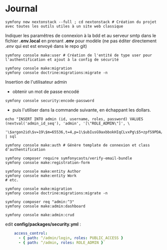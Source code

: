 # Journal

```
symfony new nextonstack --full ; cd nextonstack # Création du projet avec toutes les outils utiles à un site web classique
```

Indiquer les paramêtres de connexion à la bdd et au serveur smtp dans le fichier **.env.local** en prenant **.env** pour modèle (ne pas éditer directement _.env_ qui est est envoyé dans le repo git)

```
symfony console make:user # Création de l'entité de type user pour l'authentification et ajout à la config de sécurité

symfony console make:migration
symfony console doctrine:migrations:migrate -n
```

Insertion de l'utilisateur admin
- obtenir un mot de passe encodé 
```
symfony console security:encode-password
```
- puis l'utiliser dans la commande suivante, en échappant les dollars.

```
echo "INSERT INTO admin (id, username, roles, password) VALUES (nextval('admin_id_seq'), 'admin', '[\"ROLE_ADMIN\"]', \
  '\$argon2id\$v=19\$m=65536,t=4,p=1\$ubIusG9axbbokHIqCLvxPg\$5+zpfS9PDA/TdlO0749ibpOq/UY6InSmpo93DLs3xcY')" | sql
```


```
symfony console make:auth # Génère template de connexion et class d'authentification

symfony composer require symfonycasts/verify-email-bundle
symfony console make:registration-form

symfony console make:entity Author
symfony console make:entity Work
# etc.

symfony console make:migration
symfony console doctrine:migrations:migrate -n

symfony composer req "admin:^3"
symfony console make:admin:dashboard

symfony console make:admin:crud
```

edit **config/packages/security.yml** : 

```yaml
    access_control:
      - { path: ^/admin/login, roles: PUBLIC_ACCESS }
      - { path: ^/admin, roles: ROLE_ADMIN }` 
```
